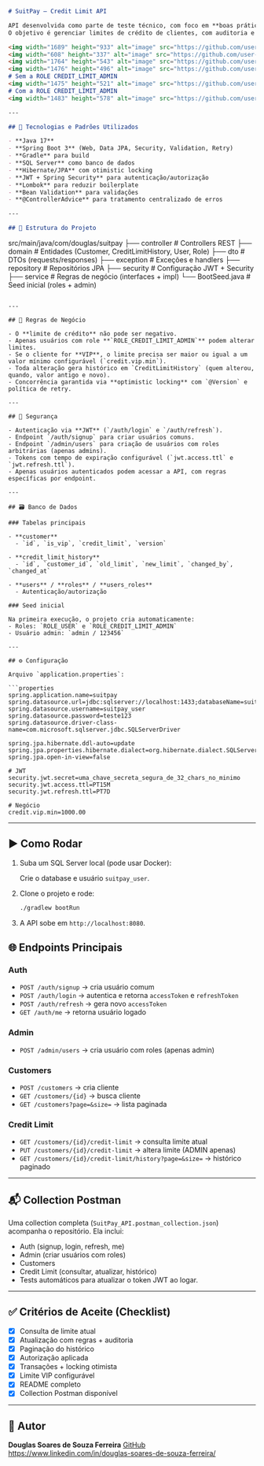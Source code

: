 
```markdown
# SuitPay – Credit Limit API

API desenvolvida como parte de teste técnico, com foco em **boas práticas**, **segurança** e **qualidade de código**.  
O objetivo é gerenciar limites de crédito de clientes, com auditoria e regras de negócio específicas para clientes VIP.

<img width="1689" height="933" alt="image" src="https://github.com/user-attachments/assets/0982795f-2c18-454a-81ed-2a30e79ab538" />
<img width="608" height="337" alt="image" src="https://github.com/user-attachments/assets/7bdfd340-1c1f-4635-b625-53687292f2fa" />
<img width="1764" height="543" alt="image" src="https://github.com/user-attachments/assets/17088fc5-0a43-4ae2-a28b-82792017d748" />
<img width="1476" height="496" alt="image" src="https://github.com/user-attachments/assets/a83e3022-9fbf-4bc1-b919-f755efab9b47" />
# Sem a ROLE CREDIT_LIMIT_ADMIN
<img width="1475" height="521" alt="image" src="https://github.com/user-attachments/assets/ef486c4a-e31b-456e-9bb2-348bc6978c55" />
# Com a ROLE CREDIT_LIMIT_ADMIN
<img width="1483" height="578" alt="image" src="https://github.com/user-attachments/assets/b36d0e79-4ee7-4736-b447-726f24ec20df" />

---

## 🚀 Tecnologias e Padrões Utilizados

- **Java 17**  
- **Spring Boot 3** (Web, Data JPA, Security, Validation, Retry)  
- **Gradle** para build  
- **SQL Server** como banco de dados  
- **Hibernate/JPA** com otimistic locking  
- **JWT + Spring Security** para autenticação/autorização  
- **Lombok** para reduzir boilerplate  
- **Bean Validation** para validações  
- **@ControllerAdvice** para tratamento centralizado de erros  

---

## 📂 Estrutura do Projeto

```

src/main/java/com/douglas/suitpay
├── controller     # Controllers REST
├── domain        # Entidades (Customer, CreditLimitHistory, User, Role)
├── dto           # DTOs (requests/responses)
├── exception     # Exceções e handlers
├── repository    # Repositórios JPA
├── security      # Configuração JWT + Security
├── service       # Regras de negócio (interfaces + impl)
└── BootSeed.java # Seed inicial (roles + admin)

````

---

## 📑 Regras de Negócio

- O **limite de crédito** não pode ser negativo.  
- Apenas usuários com role **`ROLE_CREDIT_LIMIT_ADMIN`** podem alterar limites.  
- Se o cliente for **VIP**, o limite precisa ser maior ou igual a um valor mínimo configurável (`credit.vip.min`).  
- Toda alteração gera histórico em `CreditLimitHistory` (quem alterou, quando, valor antigo e novo).  
- Concorrência garantida via **optimistic locking** com `@Version` e política de retry.

---

## 🔐 Segurança

- Autenticação via **JWT** (`/auth/login` e `/auth/refresh`).  
- Endpoint `/auth/signup` para criar usuários comuns.  
- Endpoint `/admin/users` para criação de usuários com roles arbitrárias (apenas admins).  
- Tokens com tempo de expiração configurável (`jwt.access.ttl` e `jwt.refresh.ttl`).  
- Apenas usuários autenticados podem acessar a API, com regras específicas por endpoint.

---

## 🗃️ Banco de Dados

### Tabelas principais

- **customer**  
  - `id`, `is_vip`, `credit_limit`, `version`  

- **credit_limit_history**  
  - `id`, `customer_id`, `old_limit`, `new_limit`, `changed_by`, `changed_at`  

- **users** / **roles** / **users_roles**  
  - Autenticação/autorização  

### Seed inicial

Na primeira execução, o projeto cria automaticamente:  
- Roles: `ROLE_USER` e `ROLE_CREDIT_LIMIT_ADMIN`  
- Usuário admin: `admin / 123456`  

---

## ⚙️ Configuração

Arquivo `application.properties`:

```properties
spring.application.name=suitpay
spring.datasource.url=jdbc:sqlserver://localhost:1433;databaseName=suitpay;encrypt=true;trustServerCertificate=true
spring.datasource.username=suitpay_user
spring.datasource.password=teste123
spring.datasource.driver-class-name=com.microsoft.sqlserver.jdbc.SQLServerDriver

spring.jpa.hibernate.ddl-auto=update
spring.jpa.properties.hibernate.dialect=org.hibernate.dialect.SQLServerDialect
spring.jpa.open-in-view=false

# JWT
security.jwt.secret=uma_chave_secreta_segura_de_32_chars_no_minimo
security.jwt.access.ttl=PT15M
security.jwt.refresh.ttl=PT7D

# Negócio
credit.vip.min=1000.00
````

---

## ▶️ Como Rodar

1. Suba um SQL Server local (pode usar Docker):

   Crie o database e usuário `suitpay_user`.

2. Clone o projeto e rode:

   ```bash
   ./gradlew bootRun
   ```

3. A API sobe em `http://localhost:8080`.
 
## 🌐 Endpoints Principais

### Auth

* `POST /auth/signup` → cria usuário comum
* `POST /auth/login` → autentica e retorna `accessToken` e `refreshToken`
* `POST /auth/refresh` → gera novo `accessToken`
* `GET /auth/me` → retorna usuário logado

### Admin

* `POST /admin/users` → cria usuário com roles (apenas admin)

### Customers

* `POST /customers` → cria cliente
* `GET /customers/{id}` → busca cliente
* `GET /customers?page=&size=` → lista paginada

### Credit Limit

* `GET /customers/{id}/credit-limit` → consulta limite atual
* `PUT /customers/{id}/credit-limit` → altera limite (ADMIN apenas)
* `GET /customers/{id}/credit-limit/history?page=&size=` → histórico paginado

---

## 📬 Collection Postman

Uma collection completa (`SuitPay_API.postman_collection.json`) acompanha o repositório.
Ela inclui:

* Auth (signup, login, refresh, me)
* Admin (criar usuários com roles)
* Customers
* Credit Limit (consultar, atualizar, histórico)
* Tests automáticos para atualizar o token JWT ao logar.

---

## ✅ Critérios de Aceite (Checklist)

* [x] Consulta de limite atual
* [x] Atualização com regras + auditoria
* [x] Paginação do histórico
* [x] Autorização aplicada
* [x] Transações + locking otimista
* [x] Limite VIP configurável
* [x] README completo
* [x] Collection Postman disponível
---

## 👤 Autor

**Douglas Soares de Souza Ferreira**
[GitHub](https://github.com/Douglas4Developer)
https://www.linkedin.com/in/douglas-soares-de-souza-ferreira/

